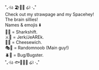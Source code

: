  ˚₊‧꒰ა 🏖️🍋🦈 ໒꒱ ‧₊˚  
 Check out my strawpage and my Spacehey!   
 The brain sillies!  
Names & emojis ⬇️       
🦈🔄 = Sharkshift.  
⚔️💐 = Jerk/JeAREk.  
🔪🙂 = Cheesewich.  
🎭🎨 = Randomnoob (Main guy!)  
🪲🎼 = Bug/Bugster.  
  ˚₊‧꒰ა 🐟👑🏴‍☠️ ໒꒱ ‧₊˚  
<!---
FleshCousin/FleshCousin is a ✨ special ✨ repository because its `README.md` (this file) appears on your GitHub profile.
You can click the Preview link to take a look at your changes.
--->
